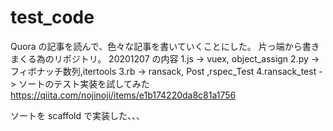 # test_code

Quora の記事を読んで、色々な記事を書いていくことにした。
片っ端から書きまくる為のリポジトリ。
20201207 の内容
1.js -> vuex, object_assign
2.py -> フィボナッチ数列,itertools
3.rb -> ransack, Post ,rspec_Test
4.ransack_test -> ソートのテスト実装を試してみた
https://qiita.com/nojinoji/items/e1b174220da8c81a1756

ソートを scaffold で実装した、、、
